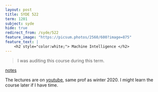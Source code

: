 ```yaml
---
layout: post
title: SYDE 522
term: 1201
subject: syde
hide: true
redirect_from: /syde/522
feature_image: "https://picsum.photos/2560/600?image=875"
feature_text: |
    <h2 style="color:white;"> Machine Intelligence </h2>
---
```


 > I was auditing this course during this term.

[notes](/markdown/1201/syde522/)

The lectures are on [youtube](https://www.youtube.com/watch?v=tExPpuk-UQ8), same prof as winter 2020. I might learn the course later if I have time.
